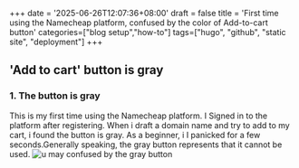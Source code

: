 +++
date = '2025-06-26T12:07:36+08:00'
draft = false
title = 'First time using the Namecheap platform, confused by the color of Add-to-cart button'
categories=["blog setup","how-to"]
tags=["hugo", "github", "static site", "deployment"]
+++
## 'Add to cart' button is gray
### 1. The button is gray
This is my first time using the Namecheap platform. I Signed in to the platform after registering. When i draft a domain name and try to add to my cart, i found the button is gray. As a beginner, i I panicked for a few seconds.Generally speaking, the gray button represents that it cannot be used.
![u may confused by the gray button]( /images/graybutton1.jpg )